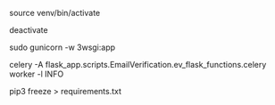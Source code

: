 source venv/bin/activate

deactivate

sudo gunicorn -w 3wsgi:app

celery -A flask_app.scripts.EmailVerification.ev_flask_functions.celery worker -l INFO

pip3 freeze > requirements.txt

